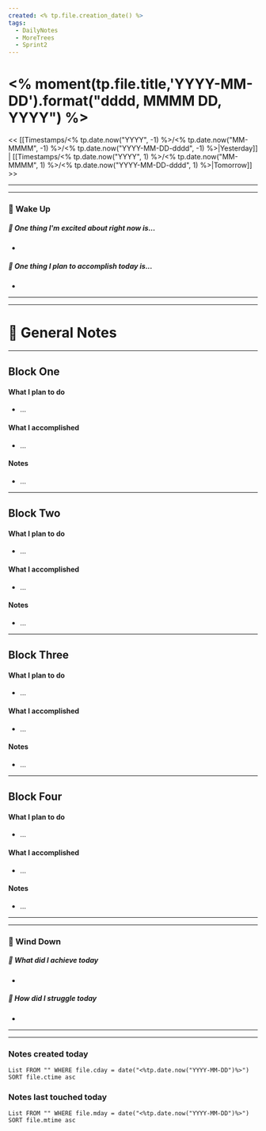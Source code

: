 ```yaml
---
created: <% tp.file.creation_date() %>
tags:
  - DailyNotes
  - MoreTrees
  - Sprint2
---
```




#  <% moment(tp.file.title,'YYYY-MM-DD').format("dddd, MMMM DD, YYYY") %>

<< [[Timestamps/<% tp.date.now("YYYY", -1) %>/<% tp.date.now("MM-MMMM", -1) %>/<% tp.date.now("YYYY-MM-DD-dddd", -1) %>|Yesterday]] | [[Timestamps/<% tp.date.now("YYYY", 1) %>/<% tp.date.now("MM-MMMM", 1) %>/<% tp.date.now("YYYY-MM-DD-dddd", 1) %>|Tomorrow]] >>

---
---
### 📅 Wake Up
##### 🙌 One thing I'm excited about right now is...
- 

##### 🚀 One thing I plan to accomplish today is...
-  

---
---
# 📝 General Notes
---

## Block One
#### What I plan to do
- ...
#### What I accomplished
- ...
#### Notes
- ...
---
## Block Two
#### What I plan to do
- ...
#### What I accomplished
- ...
#### Notes
- ...
---
## Block Three
#### What I plan to do
- ...
#### What I accomplished
- ...
#### Notes
- ...
---
## Block Four
#### What I plan to do
- ...
#### What I accomplished
- ...
#### Notes
- ...

---
---
### 📅 Wind Down
##### 🙌 What did I achieve today
- 

##### 🚀 How did I struggle today
* 

---
---
### Notes created today
```dataview
List FROM "" WHERE file.cday = date("<%tp.date.now("YYYY-MM-DD")%>") SORT file.ctime asc
```

### Notes last touched today
```dataview
List FROM "" WHERE file.mday = date("<%tp.date.now("YYYY-MM-DD")%>") SORT file.mtime asc
```